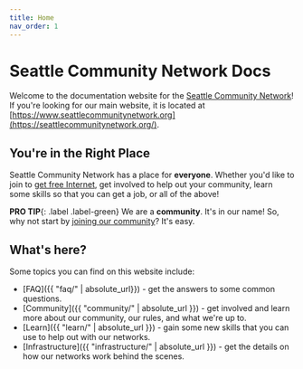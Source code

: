 ```yaml
---
title: Home
nav_order: 1
---
```


# Seattle Community Network Docs
Welcome to the documentation website for the [Seattle Community Network](https://seattlecommunitynetwork.org/)! If you're looking for our main website, it is located at [https://www.seattlecommunitynetwork.org](https://seattlecommunitynetwork.org/).

## You're in the Right Place

Seattle Community Network has a place for **everyone**. Whether you'd like to join
to [get free Internet]({{site.url}}/faq/connection.html), get involved to help out your community, learn some skills
so that you can get a job, or all of the above!

**PRO TIP**{: .label .label-green} We are a **community**. It's in our name! So, why not start by [joining our community]({{site.url}}/community/join.html)? It's easy.

## What's here?
Some topics you can find on this website include:
- [FAQ]({{ "faq/" | absolute_url}}) - get the answers to some common questions.
- [Community]({{ "community/" | absolute_url }}) - get involved and learn more about our community, our rules, and what we're up to.
- [Learn]({{ "learn/" | absolute_url }}) - gain some new skills that you can use to help out with our networks.
- [Infrastructure]({{ "infrastructure/" | absolute_url }}) - get the details on how our networks work behind the scenes.